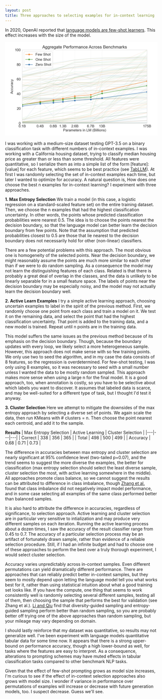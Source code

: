 ```yaml
---
layout: post
title: Three approaches to selecting examples for in-context learning
---
```


In 2020, OpenAI reported that [language models are few-shot learners](https://arxiv.org/pdf/2005.14165.pdf). This effect increases with the size of the model.

![](files/few-shot.png)

I was working with a medium-size dataset testing GPT-3.5 on a binary classification task with different numbers of in-context examples. I was working with a California housing dataset, trying to classify median housing price as greater than or less than some threshold. All features were quantitative, so I serialize them as into a simple list of the form \[feature\]: \[value\] for each feature, which seems to be best practice (see [TabLLM](https://arxiv.org/pdf/2210.10723.pdf)). At first I was randomly selecting the set of in-context examples each time, but later I wanted to optimize for accuracy. A natural question is, How does one choose the best n examples for in-context learning? I experiment with three approaches.

**1. Max Entropy Selection**
We train a model (in this case, a logistic regression on a standard-scaled feature set) on the entire training dataset. Then, we choose the n examples that had the highest classification uncertainty. In other words, the points whose predicted classification probabilities were nearest 0.5. The idea is to choose the points nearest the decision boundary, so that the language model can better learn the decision boundary from few points. Note that the assumption that predicted probabilities closest to 0.5 are those that lie nearest to the decision boundary does not necessarily hold for other (non-linear) classifiers.

There are a few potential problems with this approach. The most obvious one is homogeneity of the selected points. Near the decision boundary, we might reasonably assume the points are much more similar to each other than if we were to do random sampling. As a consequence the model may not learn the distinguishing features of each class. Related is that there is probably a great deal of overlap in the classes, and the data is unlikely to be linearly separable for in a small feature space. The labels of points near the decision boundary may be especially noisy, and the model may not actually learn the decision boundary well.

**2. Active Learn Examples**
I try a simple active learning approach, choosing uncertain examples to label in the spirit of the previous method. First, we randomly choose one point from each class and train a model on it. We test it on the remaining data, and select the point that had the highest classification uncertainty. That point is added to the training data, and a new model is trained. Repeat until n points are in the training data.

This model suffers the same issues as the previous method because of its emphasis on the decision boundary. Though, because the boundary updates with every loop, we likely select a more heterogeneous sample. However, this approach does not make sense with so few training points. We only use two to seed the algorithm, and in my case the data consists of 8 features, so the regression is overdetermined. For few-shot testing, I was only using 8 examples, so it was necessary to seed with a small number unless I wanted the data to be mostly random sampled. This approach makes more sense when using a large n for the final model. It is a good approach, too, when annotation is costly, so you have to be selective about which labels you want to discover. It assumes that labeled data is scarce, and may be well-suited for a different type of task, but I thought I'd test it anyway.

**3. Cluster Selection**
Here we attempt to mitigate the downsides of the max entropy approach by selecting a diverse set of points. We again scale the data, then run KMeans with # clusters = n. Then choose the point nearest each centroid, and add it to the sample.

**Results**
| Max Entropy Selection | Active Learning | Cluster Selection |
|---|---|---|
| Correct | 338 | 356 | 365 |
| Total | 498 | 500 | 499 |
| Accuracy | 0.68 | 0.71 | 0.73 |



The difference in accuracies between max entropy and cluster selection are nearly significant at 95% confidence level (two-tailed p=0.07), and the trend seems to suggest the more diverse the examples, the better for classification (max entropy selection should select the least diverse sample, cluster selection the most, with active learning somewhere in the middle). All approaches promote class balance, so we cannot suggest the results can be attributed to difference in class imbalance, though [Zhang et al.](https://arxiv.org/pdf/2211.04486.pdf) found that class imbalance did not negatively impact model performance, and in some case selecting all examples of the same class performed better than balanced samples.

It is also hard to attribute the difference in accuracies, regardless of significance, to selection approach. Active learning and cluster selection are in particular very sensitive to intialization and may produce very different samples on each iteration. Running the active learning process about a dozen times, I saw the accuracy of the result classifier range from 0.45 to 0.7. The accuracy of a particular selection process may be an artifact of fortunately drawn sample, rather than evidence of a reliable selection procedure. Still, if I had an infinite budget and had to choose one of these approaches to perform the best over a truly thorough experiment, I would select cluster selection.

Accuracy varies unpredictably across in-context samples. Even different permutations can yield dramatically different performance. There are approaches that can reliably predict better in-context samples, but they seem to mostly depend upon letting the language model tell you what works best for it, rather than using statistical intuition about what a good training set looks like. If you have the compute, one thing that seems to work consistently well is randomly selecting several different samples, testing all of them, then choosing the sample that performs the best for validation (see Zhang et al.). [Li and Qiu](https://arxiv.org/pdf/2302.13539.pdf) find that diversity-guided sampling and entropy-guided sampling perform better than random sampling, so you are probably better off trying one of the above approaches than random sampling, but your mileage may vary depending on domain.

I should lastly reinforce that my dataset was quantitative, so results may not generalize well. I've been experiment with language models quantitative tabular data for some time now. It appears that there is a strong upper-bound on performance accuracy, though a high lower-bound as well, for tasks where the features are easy to interpret. As a consequence, alterations to prompting schemes may have muted effects in tabular classification tasks compared to other benchmark NLP tasks.

Given that the effect of few-shot prompting grows as model size increases, I'm curious to see if the effect of in-context selection approaches also grows with model size. I wonder if variance in performance over permutations of examples will increase or decrease with future generation models, too. I suspect decrease. Guess we'll see.

